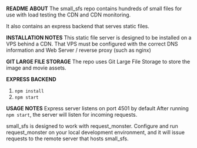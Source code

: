 **README**
**ABOUT**
The small_sfs repo contains hundreds of small files for use with load testing the CDN and CDN monitoring.

It also contains an express backend that serves static files.

**INSTALLATION NOTES**
This static file server is designed to be installed on a VPS behind a CDN. That VPS must be configured with the correct DNS information and Web Server / reverse proxy (such as nginx)

**GIT LARGE FILE STORAGE**
The repo uses Git Large File Storage to store the image and movie assets.

**EXPRESS BACKEND**
1. `npm install`
2. `npm start`

**USAGE NOTES**
Express server listens on port 4501 by default
After running `npm start`, the server will listen for incoming requests. 

small_sfs is designed to work with request_monster. Configure and run request_monster on your local development environment, and it will issue requests to the remote server that hosts small_sfs.
